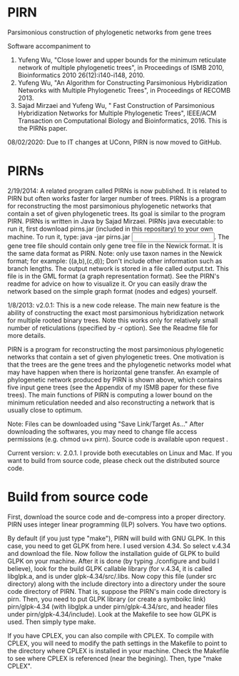 # PIRN
Parsimonious construction of phylogenetic networks from gene trees

Software accompaniment to
1. Yufeng Wu, "Close lower and upper bounds for the minimum reticulate network of multiple phylogenetic trees", in Proceedings of ISMB 2010, Bioinformatics 2010 26(12):i140-i148, 2010.  
2. Yufeng Wu, "An Algorithm for Constructing Parsimonious Hybridization Networks with Multiple Phylogenetic Trees", in Proceedings of RECOMB 2013. 
3. Sajad Mirzaei and Yufeng Wu, " Fast Construction of Parsimonious Hybridization Networks for Multiple Phylogenetic Trees", IEEE/ACM Transaction on Computational Biology and Bioinformatics, 2016. This is the PIRNs paper.


08/02/2020: Due to IT changes at UConn, PIRN is now moved to GitHub.

# PIRNs
2/19/2014: A related program called PIRNs is now published. It is related to PIRN but often works faster for larger number of trees.
PIRNs is a program for reconstructing the most parsimonious phylogenetic networks that contain a set of given phylogenetic trees. Its goal is similar to the program PIRN. PIRNs is written in Java by Sajad Mirzaei. 
PIRNs java executable: to run it, first download pirns.jar (included in this repositary) to your own machine. To run it, type: java -jar pirns.jar <input gene trees>. The gene tree file should contain only gene tree file in the Newick format. It is the same data format as PIRN. Note: only use taxon names in the Newick format; for example: ((a,b),(c,d)); Don't include other information such as branch lengths. The output network is stored in a file called output.txt. This file is in the GML format (a graph representation format). See the PIRN's readme for advice on how to visualize it. Or you can easily draw the network based on the simple graph format (nodes and edges) yourself.


1/8/2013: v2.0.1: This is a new code release. The main new feature is the ability of constructing the exact most parsimonious hybridization network for multiple rooted binary trees. Note this works only for relatively small number of reticulations (specified by -r option). See the Readme file for more details.

PIRN is a program for reconstructing the most parsimonious phylogenetic networks that contain a set of given phylogenetic trees. One motivation is that the trees are the gene trees and the phylogenetic networks model what may have happen when there is horizontal gene transfer. An example of phylogenetic network produced by PIRN is shown above, which contains five input gene trees (see the Appendix of my ISMB paper for these five trees). The main functions of PIRN is computing a lower bound on the minimum reticulation needed and also reconstructing a network that is usually close to optimum.


Note: Files can be downloaded using "Save Link/Target As..." After downloading the softwares, you may need to change file access permissions (e.g. chmod u+x pirn). Source code is available upon request .

Current version: v. 2.0.1. I provide both executables on Linux and Mac. If you want to build from source code, please check out the distributed source code.

# Build from source code
First, download the source code and de-compress into a proper directory.
PIRN uses integer linear programming (ILP) solvers. You have two options.

By default (if you just type "make"), PIRN will build with GNU GLPK.
In this case, you need to get GLPK from here. I used version 4.34.
So select v.4.34 and download the file. Now follow the installation guide of GLPK
to build GLPK on your machine. After it is done (by typing ./configure and build I believe),
look for the build GLPK callable library (for v.4.34, it is called libglpk.a, and is under
glpk-4.34/src/.libs. Now copy this file (under src directory) along with the include directory
into a directory under the soure code directory of PIRN. That is, suppose the PIRN's main
code directory is pirn. Then, you need to put GLPK library (or create a symboikc link)
pirn/glpk-4.34 (with libglpk.a under pirn/glpk-4.34/src,
and header files under pirn/glpk-4.34/include). Look at the Makefile to see how GLPK is used.
Then simply type make.

If you have CPLEX, you can also compile with CPLEX. To compile with CPLEX,
you will need to modify the path settings in the Makefile to point to the directory
where CPLEX is installed in your machine. Check the Makefile to see where CPLEX
is referenced (near the begining). Then, type "make CPLEX".
